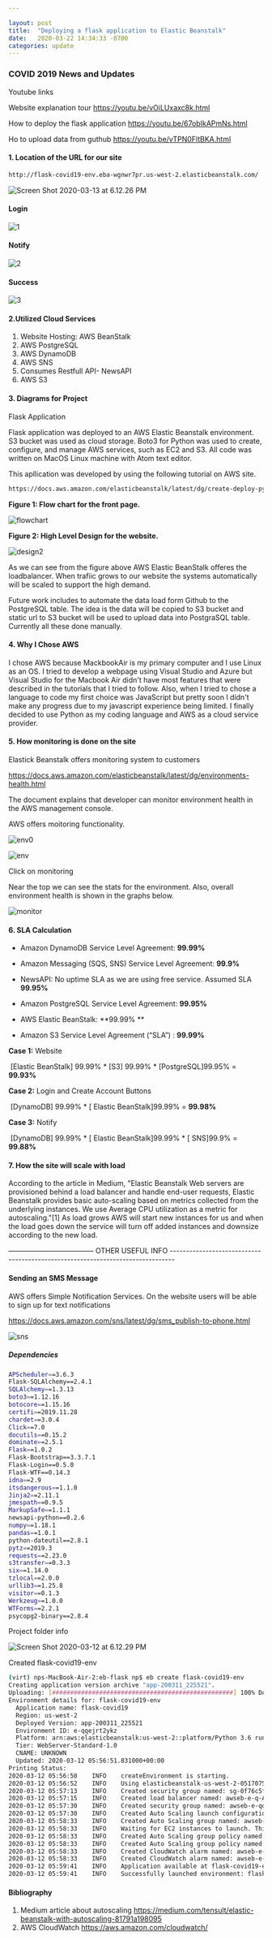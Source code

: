 ```yaml
---

layout: post
title:  "Deploying a flask application to Elastic Beanstalk"
date:   2020-03-22 14:34:33 -0700
categories: update
---
```


### COVID 2019 News and Updates

Youtube links

Website explanation tour https://youtu.be/vOiLUxaxc8k.html

How to deploy the flask application  https://youtu.be/67obIkAPmNs.html

Ho to upload data from guthub https://youtu.be/vTPN0FltBKA.html

#### 1. Location of the URL for our site

```bash
http://flask-covid19-env.eba-wgnwr7pr.us-west-2.elasticbeanstalk.com/
```

![Screen Shot 2020-03-13 at 6.12.26 PM](/2020-03-22-aws-flask-app/site.png)

#### Login

![1](/2020-03-22-aws-flask-app/1.png)

#### Notify

![2](/2020-03-22-aws-flask-app/2.png)

#### Success

![3](/2020-03-22-aws-flask-app/3.png)

#### 2.Utilized Cloud Services

1. Website Hosting: AWS BeanStalk
2. AWS PostgreSQL
3. AWS DynamoDB
4. AWS SNS
5. Consumes Restfull API- NewsAPI
6. AWS S3

#### 3. Diagrams for Project

Flask Application

Flask application was deployed to an AWS Elastic Beanstalk environment. S3 bucket was used as cloud storage. Boto3  for Python was used to create, configure, and manage AWS services, such as EC2 and S3. All code was written on MacOS Linux machine with Atom text editor.

This apllication was developed by using the following tutorial on AWS site.

```html
https://docs.aws.amazon.com/elasticbeanstalk/latest/dg/create-deploy-python-flask.html
```

**Figure 1: Flow chart for the front page.**





![flowchart](/2020-03-22-aws-flask-app/flowchart.jpg)

**Figure 2: High Level Design for the website.**

![design2](/2020-03-22-aws-flask-app/design2.jpg)





As we can see from the figure above AWS Elastic BeanStalk offeres the loadbalancer. When trafiic grows to our website the systems automatically will be scaled to support the high demand.

Future work includes to automate the data load form Github to the PostgreSQL table. The idea is the data will be copied to S3 bucket and static url to S3 bucket will be used to upload data into PostgraSQL table. Currently all these done manually.

#### 4. Why I Chose AWS

I chose AWS because MackbookAir is my primary computer and I use Linux as an OS. I tried to develop a webpage using Visual Studio and Azure but Visual Studio for the Macbook Air didn't have most features that were described in the tutorials that I tried to follow. Also, when I tried to chose a language to code my first choice was JavaScript but pretty soon I didn't make any progress due to my javascript experience being limited. I finally decided to use Python as my coding language and AWS as a cloud service provider.

#### 5. How monitoring is done on the site

Elastick Beanstalk offers monitoring system to customers

<https://docs.aws.amazon.com/elasticbeanstalk/latest/dg/environments-health.html>

The document explains that developer can monitor environment health in the AWS management console.

AWS offers moitoring functionality.

![env0](/2020-03-22-aws-flask-app/env0.png)







![env](/2020-03-22-aws-flask-app/env.png)

Click on monitoring

Near the top we can see the stats for the environment. Also, overall environment health is shown in the graphs below.

![monitor](/2020-03-22-aws-flask-app/monitor.png)





#### 6. SLA Calculation

- Amazon DynamoDB Service Level Agreement: **99.99%**

* Amazon Messaging (SQS, SNS) Service Level Agreement: **99.9%**
*  NewsAPI: No uptime SLA as we are using free service. Assumed SLA **99.95%**

* Amazon PostgreSQL Service Level Agreement: **99.95%**

- AWS Elastic BeanStalk: **99.99% **

- Amazon S3 Service Level Agreement (“SLA”) : **99.99%**

**Case 1:**  Website

​	[Elastic BeanStalk] 99.99%  * [S3] 99.99% * [PostgreSQL]99.95% = **99.93%**

**Case 2:** Login and  Create Account Buttons

​	  [DynamoDB] 99.99% * [ Elastic BeanStalk]99.99%  = **99.98%**

**Case 3:** Notify

​	  [DynamoDB] 99.99% * [ Elastic BeanStalk]99.99% *  [ SNS]99.9%  = **99.88%**

#### 7. How the site will scale with load

According to the article in Medium, "Elastic Beanstalk Web servers are provisioned behind a load balancer and handle end-user requests, Elastic Beanstalk provides basic auto-scaling based on metrics collected from the underlying instances. We use Average CPU utilization as a metric for autoscaling."[1] As load grows AWS will start new instances for us and when the load goes down the service will turn off added instances and downsize according to the new load.



———————————— OTHER USEFUL INFO -------------------------------------------------------------------------------

#### Sending an SMS Message

AWS offers Simple Notification Services. On the website users will be able to sign up for text notifications

<https://docs.aws.amazon.com/sns/latest/dg/sms_publish-to-phone.html>

![sns](/2020-03-22-aws-flask-app/sns.png)

##### Dependencies

```bash
APScheduler==3.6.3
Flask-SQLAlchemy==2.4.1
SQLAlchemy==1.3.13
boto3==1.12.16
botocore==1.15.16
certifi==2019.11.28
chardet==3.0.4
Click==7.0
docutils==0.15.2
dominate==2.5.1
Flask==1.0.2
Flask-Bootstrap==3.3.7.1
Flask-Login==0.5.0
Flask-WTF==0.14.3
idna==2.9
itsdangerous==1.1.0
Jinja2==2.11.1
jmespath==0.9.5
MarkupSafe==1.1.1
newsapi-python==0.2.6
numpy==1.18.1
pandas==1.0.1
python-dateutil==2.8.1
pytz==2019.3
requests==2.23.0
s3transfer==0.3.3
six==1.14.0
tzlocal==2.0.0
urllib3==1.25.8
visitor==0.1.3
Werkzeug==1.0.0
WTForms==2.2.1
psycopg2-binary==2.8.4
```



Project folder info

![Screen Shot 2020-03-12 at 6.12.29 PM](/2020-03-22-aws-flask-app/folder.png)



Created flask-covid19-env

```bash
(virt) nps-MacBook-Air-2:eb-flask np$ eb create flask-covid19-env
Creating application version archive "app-200311_225521".
Uploading: [##################################################] 100% Done...
Environment details for: flask-covid19-env
  Application name: flask-covid19
  Region: us-west-2
  Deployed Version: app-200311_225521
  Environment ID: e-qqejrt2ykz
  Platform: arn:aws:elasticbeanstalk:us-west-2::platform/Python 3.6 running on 64bit Amazon Linux/2.9.6
  Tier: WebServer-Standard-1.0
  CNAME: UNKNOWN
  Updated: 2020-03-12 05:56:51.831000+00:00
Printing Status:
2020-03-12 05:56:50    INFO    createEnvironment is starting.
2020-03-12 05:56:52    INFO    Using elasticbeanstalk-us-west-2-051707507732 as Amazon S3 storage bucket for environment data.
2020-03-12 05:57:13    INFO    Created security group named: sg-0f76c5f0cf73c7d18
2020-03-12 05:57:15    INFO    Created load balancer named: awseb-e-q-AWSEBLoa-GTXGDRPFN6IN
2020-03-12 05:57:30    INFO    Created security group named: awseb-e-qqejrt2ykz-stack-AWSEBSecurityGroup-1GTN12UP63STW
2020-03-12 05:57:30    INFO    Created Auto Scaling launch configuration named: awseb-e-qqejrt2ykz-stack-AWSEBAutoScalingLaunchConfiguration-NNY2X3L9Y4WZ
2020-03-12 05:58:33    INFO    Created Auto Scaling group named: awseb-e-qqejrt2ykz-stack-AWSEBAutoScalingGroup-1GTYLLB04SGKE
2020-03-12 05:58:33    INFO    Waiting for EC2 instances to launch. This may take a few minutes.
2020-03-12 05:58:33    INFO    Created Auto Scaling group policy named: arn:aws:autoscaling:us-west-2:051707507732:scalingPolicy:73afe29f-58d2-4c1c-8e52-3254a47d93d1:autoScalingGroupName/awseb-e-qqejrt2ykz-stack-AWSEBAutoScalingGroup-1GTYLLB04SGKE:policyName/awseb-e-qqejrt2ykz-stack-AWSEBAutoScalingScaleUpPolicy-TB4DYH63FMW2
2020-03-12 05:58:33    INFO    Created Auto Scaling group policy named: arn:aws:autoscaling:us-west-2:051707507732:scalingPolicy:13a5cdf4-1cd1-4273-ac4a-f18fbc0232e1:autoScalingGroupName/awseb-e-qqejrt2ykz-stack-AWSEBAutoScalingGroup-1GTYLLB04SGKE:policyName/awseb-e-qqejrt2ykz-stack-AWSEBAutoScalingScaleDownPolicy-2Z20O5HD17XK
2020-03-12 05:58:33    INFO    Created CloudWatch alarm named: awseb-e-qqejrt2ykz-stack-AWSEBCloudwatchAlarmHigh-N3QVZXBFGZKS
2020-03-12 05:58:33    INFO    Created CloudWatch alarm named: awseb-e-qqejrt2ykz-stack-AWSEBCloudwatchAlarmLow-1UN0WN3JQR6WQ
2020-03-12 05:59:41    INFO    Application available at flask-covid19-env.eba-wgnwr7pr.us-west-2.elasticbeanstalk.com.
2020-03-12 05:59:41    INFO    Successfully launched environment: flask-covid19-env

```



#### Bibliography

1. Medium article about autoscaling <https://medium.com/tensult/elastic-beanstalk-with-autoscaling-81791a198095>
2. AWS CloudWatch <https://aws.amazon.com/cloudwatch/>
